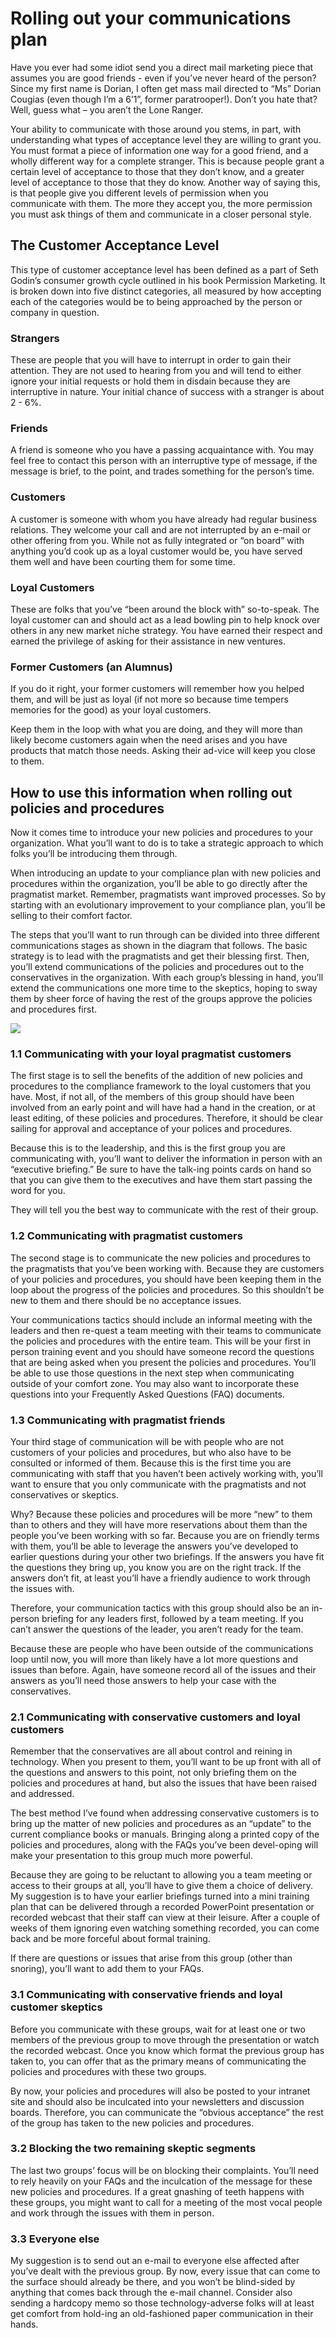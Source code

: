 # Rolling out your communications plan

Have you ever had some idiot send you a direct mail marketing piece that assumes you are good friends - even if you’ve never heard of the person? Since my first name is Dorian, I often get mass mail directed to “Ms” Dorian Cougias \(even though I’m a 6’1”, former paratrooper!\). Don’t you hate that? Well, guess what – you aren’t the Lone Ranger.

Your ability to communicate with those around you stems, in part, with understanding what types of acceptance level they are willing to grant you. You must format a piece of information one way for a good friend, and a wholly different way for a complete stranger. This is because people grant a certain level of acceptance to those that they don’t know, and a greater level of acceptance to those that they do know. Another way of saying this, is that people give you different levels of permission when you communicate with them. The more they accept you, the more permission you must ask things of them and communicate in a closer personal style.

## The Customer Acceptance Level

This type of customer acceptance level has been defined as a part of Seth Godin’s consumer growth cycle outlined in his book Permission Marketing. It is broken down into five distinct categories, all measured by how accepting each of the categories would be to being approached by the person or company in question.

### Strangers

These are people that you will have to interrupt in order to gain their attention. They are not used to hearing from you and will tend to either ignore your initial requests or hold them in disdain because they are interruptive in nature. Your initial chance of success with a stranger is about 2 - 6%.

### Friends

A friend is someone who you have a passing acquaintance with. You may feel free to contact this person with an interruptive type of message, if the message is brief, to the point, and trades something for the person’s time.

### Customers

A customer is someone with whom you have already had regular business relations. They welcome your call and are not interrupted by an e-mail or other offering from you. While not as fully integrated or “on board” with anything you’d cook up as a loyal customer would be, you have served them well and have been courting them for some time.

### Loyal Customers

These are folks that you’ve “been around the block with” so-to-speak. The loyal customer can and should act as a lead bowling pin to help knock over others in any new market niche strategy. You have earned their respect and earned the privilege of asking for their assistance in new ventures.

### Former Customers \(an Alumnus\)

If you do it right, your former customers will remember how you helped them, and will be just as loyal \(if not more so because time tempers memories for the good\) as your loyal customers.

Keep them in the loop with what you are doing, and they will more than likely become customers again when the need arises and you have products that match those needs. Asking their ad-vice will keep you close to them.

## How to use this information when rolling out policies and procedures

Now it comes time to introduce your new policies and procedures to your organization. What you’ll want to do is to take a strategic approach to which folks you’ll be introducing them through.

When introducing an update to your compliance plan with new policies and procedures within the organization, you’ll be able to go directly after the pragmatist market. Remember, pragmatists want improved processes. So by starting with an evolutionary improvement to your compliance plan, you’ll be selling to their comfort factor.

The steps that you’ll want to run through can be divided into three different communications stages as shown in the diagram that follows. The basic strategy is to lead with the pragmatists and get their blessing first. Then, you’ll extend communications of the policies and procedures out to the conservatives in the organization. With each group’s blessing in hand, you’ll extend the communications one more time to the skeptics, hoping to sway them by sheer force of having the rest of the groups approve the policies and procedures first.

![](../../../.gitbook/assets/communications-matrix.png)

### 1.1 Communicating with your loyal pragmatist customers

The first stage is to sell the benefits of the addition of new policies and procedures to the compliance framework to the loyal customers that you have. Most, if not all, of the members of this group should have been involved from an early point and will have had a hand in the creation, or at least editing, of these policies and procedures. Therefore, it should be clear sailing for approval and acceptance of your polices and procedures.

Because this is to the leadership, and this is the first group you are communicating with, you’ll want to deliver the information in person with an “executive briefing.” Be sure to have the talk-ing points cards on hand so that you can give them to the executives and have them start passing the word for you.

They will tell you the best way to communicate with the rest of their group.

### 1.2 Communicating with pragmatist customers

The second stage is to communicate the new policies and procedures to the pragmatists that you’ve been working with. Because they are customers of your policies and procedures, you should have been keeping them in the loop about the progress of the policies and procedures. So this shouldn’t be new to them and there should be no acceptance issues.

Your communications tactics should include an informal meeting with the leaders and then re-quest a team meeting with their teams to communicate the policies and procedures with the entire team. This will be your first in person training event and you should have someone record the questions that are being asked when you present the policies and procedures. You’ll be able to use those questions in the next step when communicating outside of your comfort zone. You may also want to incorporate these questions into your Frequently Asked Questions \(FAQ\) documents.

### 1.3 Communicating with pragmatist friends

Your third stage of communication will be with people who are not customers of your policies and procedures, but who also have to be consulted or informed of them. Because this is the first time you are communicating with staff that you haven’t been actively working with, you’ll want to ensure that you only communicate with the pragmatists and not conservatives or skeptics.

Why? Because these policies and procedures will be more “new” to them than to others and they will have more reservations about them than the people you’ve been working with so far. Because you are on friendly terms with them, you’ll be able to leverage the answers you’ve developed to earlier questions during your other two briefings. If the answers you have fit the questions they bring up, you know you are on the right track. If the answers don’t fit, at least you’ll have a friendly audience to work through the issues with.

Therefore, your communication tactics with this group should also be an in-person briefing for any leaders first, followed by a team meeting. If you can’t answer the questions of the leader, you aren’t ready for the team.

Because these are people who have been outside of the communications loop until now, you will more than likely have a lot more questions and issues than before. Again, have someone record all of the issues and their answers as you’ll need those answers to help your case with the conservatives.

### 2.1 Communicating with conservative customers and loyal customers

Remember that the conservatives are all about control and reining in technology. When you present to them, you’ll want to be up front with all of the questions and answers to this point, not only briefing them on the policies and procedures at hand, but also the issues that have been raised and addressed.

The best method I’ve found when addressing conservative customers is to bring up the matter of new policies and procedures as an “update” to the current compliance books or manuals. Bringing along a printed copy of the policies and procedures, along with the FAQs you’ve been devel-oping will make your presentation to this group much more powerful.

Because they are going to be reluctant to allowing you a team meeting or access to their groups at all, you’ll have to give them a choice of delivery. My suggestion is to have your earlier briefings turned into a mini training plan that can be delivered through a recorded PowerPoint presentation or recorded webcast that their staff can view at their leisure. After a couple of weeks of them ignoring even watching something recorded, you can come back and be more forceful about formal training.

If there are questions or issues that arise from this group \(other than snoring\), you’ll want to add them to your FAQs.

### 3.1 Communicating with conservative friends and loyal customer skeptics

Before you communicate with these groups, wait for at least one or two members of the previous group to move through the presentation or watch the recorded webcast. Once you know which format the previous group has taken to, you can offer that as the primary means of communicating the policies and procedures with these two groups.

By now, your policies and procedures will also be posted to your intranet site and should also be inculcated into your newsletters and discussion boards. Therefore, you can communicate the “obvious acceptance” the rest of the group has taken to the new policies and procedures.

### 3.2 Blocking the two remaining skeptic segments

The last two groups’ focus will be on blocking their complaints. You’ll need to rely heavily on your FAQs and the inculcation of the message for these new policies and procedures. If a great gnashing of teeth happens with these groups, you might want to call for a meeting of the most vocal people and work through the issues with them in person.

### 3.3 Everyone else

My suggestion is to send out an e-mail to everyone else affected after you’ve dealt with the previous group. By now, every issue that can come to the surface should already be there, and you won’t be blind-sided by anything that comes back through the e-mail channel. Consider also sending a hardcopy memo so those technology-adverse folks will at least get comfort from hold-ing an old-fashioned paper communication in their hands.

